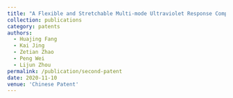 ```yaml
---
title: "A Flexible and Stretchable Multi-mode Ultraviolet Response Composite Material and Its Preparation and Application"
collection: publications
category: patents
authors:
  - Huajing Fang
  - Kai Jing
  - Zetian Zhao
  - Peng Wei
  - Lijun Zhou
permalink: /publication/second-patent
date: 2020-11-10
venue: 'Chinese Patent'
---
```

